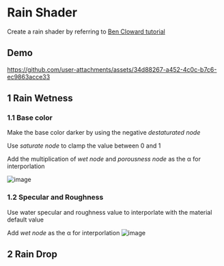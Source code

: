 # Rain Shader
Create a rain shader by referring to [Ben Cloward tutorial](https://www.youtube.com/watch?v=fYGOZYST-oQ&list=PL78XDi0TS4lFlOVKsNC6LR4sCQhetKJqs&index=13)

## Demo

https://github.com/user-attachments/assets/34d88267-a452-4c0c-b7c6-ec9863acce33

## 1 Rain Wetness

### 1.1 Base color
Make the base color darker by using the negative *destaturated node*

Use *saturate node* to clamp the value between 0 and 1

Add the multiplication of *wet node* and *porousness node* as the α for interporlation

![image](https://github.com/lanwenzhang/Learn-Unreal-Engine/assets/86000552/571022f9-7d34-4242-ab1b-842f45eea23d)

### 1.2 Specular and Roughness

Use water specular and roughness value to interporlate with the material default value

Add *wet node* as the α for interporlation
![image](https://github.com/lanwenzhang/Learn-Unreal-Engine/assets/86000552/fcac4cb0-105b-4031-8b59-1a3dc4adaa1e)

## 2 Rain Drop
